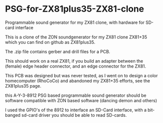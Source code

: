 # PSG-for-ZX81plus35-ZX81-clone
Programmable sound generator for my ZX81 clone, with hardware for SD-card interface

This is a clone of the ZON soundgenerator for my ZX81 clone ZX81+35 which you can find on github as ZX81plus35.

The .zip file contains gerber and drill files for a PCB.

This should work on a real ZX81, if you build an adapter between the (female) edge header connector, and an edge connector for the ZX81.

This PCB was designed but was never tested, as I went on to design a color homecomputer (RhoCoCo) and abandoned my ZX81+35 efforts, see the ZX81plus35 page.

this A-Y-3-8912 PSG based programmable sound generator should be software compatible with ZON based software (dancing demon and others)

I used the GPIO's of the 8912 to interface an SD-Card interface, with a bit-banged sd-card driver you should be able to read SD-cards.






